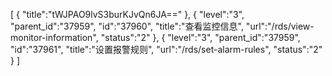 [
	{
		"title":"tWJPAO9lvS3burKJvQn6JA=="
	},
	{
		"level":"3",
		"parent_id":"37959",
		"id":"37960",
		"title":"查看监控信息",
		"url":"/rds/view-monitor-information",
		"status":"2"
	},
	{
		"level":"3",
		"parent_id":"37959",
		"id":"37961",
		"title":"设置报警规则",
		"url":"/rds/set-alarm-rules",
		"status":"2"
	}
]